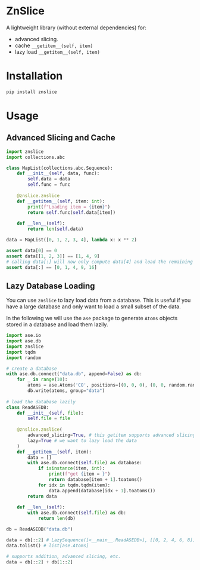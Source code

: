 # ZnSlice

A lightweight library  (without external dependencies) for:
- advanced slicing.
- cache `__getitem__(self, item)`
- lazy load `__getitem__(self, item)`

# Installation

```bash
pip install znslice
```

# Usage

## Advanced Slicing and Cache
```python
import znslice
import collections.abc

class MapList(collections.abc.Sequence):
    def __init__(self, data, func):
        self.data = data
        self.func = func
    
    @znslice.znslice
    def __getitem__(self, item: int):
        print(f"Loading item = {item}")
        return self.func(self.data[item])
    
    def __len__(self):
        return len(self.data)

data = MapList([0, 1, 2, 3, 4], lambda x: x ** 2)

assert data[0] == 0
assert data[[1, 2, 3]] == [1, 4, 9]
# calling data[:] will now only compute data[4] and load the remaining data from cache
assert data[:] == [0, 1, 4, 9, 16]
```

## Lazy Database Loading

You can use `znslice` to lazy load data from a database. This is useful if you have a large database and only want to load a small subset of the data.

In the following we will use the `ase` package to generate `Atoms` objects stored in a database and load them lazily.

```python 
import ase.io
import ase.db
import znslice
import tqdm
import random

# create a database
with ase.db.connect("data.db", append=False) as db:
    for _ in range(10):
        atoms = ase.Atoms('CO', positions=[(0, 0, 0), (0, 0, random.random())])
        db.write(atoms, group="data")
        
# load the database lazily
class ReadASEDB:
    def __init__(self, file):
        self.file = file
    
    @znslice.znslice(
        advanced_slicing=True, # this getitem supports advanced slicingn
        lazy=True # we want to lazy load the data
    )
    def __getitem__(self, item):
        data = []
        with ase.db.connect(self.file) as database:
            if isinstance(item, int):
                print(f"get {item = }")
                return database[item + 1].toatoms()
            for idx in tqdm.tqdm(item):
                data.append(database[idx + 1].toatoms())
        return data
            
    def __len__(self):
        with ase.db.connect(self.file) as db:
            return len(db)

db = ReadASEDB("data.db")

data = db[::2] # LazySequence([<__main__.ReadASEDB>], [[0, 2, 4, 6, 8]])
data.tolist() # list[ase.Atoms] 

# supports addition, advanced slicing, etc.
data = db[::2] + db[1::2]
```
